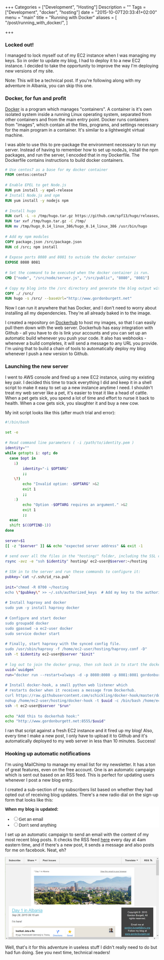 +++
Categories = ["Development", "Hosting"]
Description = ""
Tags = ["Development", "docker", "hosting"]
date = "2015-10-07T20:33:41+02:00"
menu = "main"
title = "Running with Docker"
aliases = [
  "/post/running_with_docker/",
]

+++

### Locked out!

I managed to lock myself out of my EC2 instance when I was managing my keys.  So in order to update my blog, I had to deploy it to a new EC2 instance.  I decided to take the opportunity to improve the way I'm deploying new versions of my site.

Note: This will be a technical post.  If you're following along with my adventure in Albania, you can skip this one.

### Docker, for fun and profit

[Docker](https://www.docker.com/) is a program which manages "containers".  A container is it's own isolated system inside a running Linux operating system, separated from other containers and from the main entry point.  Docker runs containers from "images", which contain all the files, programs, and settings necessary for the main program in a container.  It's similar to a lightweight virtual machine.

I was able to use this to pre-package the environment necessary to run my server.  Instead of having to remember how to set up nodeJs, install the npm packages, and run the server, I encoded that in my Dockerfile.  The Dockerfile contains instructions to build docker containers.

```dockerfile
# Use centos7 as a base for my docker container
FROM centos:centos7

# Enable EPEL to get Node.js
RUN yum install -y epel-release
# Install Node.js and npm
RUN yum install -y nodejs npm

# Install hugo
RUN curl -L -o /tmp/hugo.tar.gz https://github.com/spf13/hugo/releases/download/v0.14/hugo_0.14_linux_386.tar.gz
RUN tar xvf /tmp/hugo.tar.gz -C /tmp/
RUN mv /tmp/hugo_0.14_linux_386/hugo_0.14_linux_386 /usr/bin/hugo

# Add my npm modules
COPY package.json /src/package.json
RUN cd /src; npm install

# Expose ports 8080 and 8081 to outside the docker container
EXPOSE 8080 8081

# Set the command to be executed when the docker container is run.
CMD ["node", "/src/node/server.js", "/src/public", "8080", "8081"]

# Copy my blog into the /src directory and generate the blog output with Hugo
COPY ./ /src/
RUN hugo -s /src/ --baseUrl="http://www.gordonburgett.net"
```

Now I can run it anywhere that has Docker, and I don't need to worry about installing all my dependencies.  They're all already baked in to the image.

I created a repository on [Dockerhub](https://hub.docker.com/r/gordonburgett/blog/) to host my images, so that I can easily pull them down with the web server.  Dockerhub has easy integration with Github - all you have to do is link your accounts and you can set up an automatic build whenever you push your code.  It also has webhooks - whenever a build completes, it will send a message to any URL you provide.  I'm using that to build a chain of tools to automatically deploy my blog whenever I push a new version to Github.

### Launching the new server

I went to AWS console and fired up a new EC2 instance, using my existing key pair.  I decided this time to track everything I did and keep it in a shell script to make it easy to set up a new instance anytime I need.  I shouldn't treat my web server like a pet, it's easier to treat it like a head of cattle.  When a pet gets sick, you spend a lot of time and effort to nurse it back to health.  When a cow gets sick, you slaughter it and buy a new cow.

My init script looks like this (after much trial and error):

```bash
#!/bin/bash

set -e

# Read command line parameters ( -i /path/to/identity.pem )
identity=""
while getopts i: opt; do
  case $opt in 
  	i)
		identity="-i $OPTARG"
		;;
	\?)
		echo "Invalid option: -$OPTARG" >&2
		exit 1
		;;
	:)
		echo "Option -$OPTARG requires an argument." >&2
		exit 1
		;;
  esac
  shift $((OPTIND-1))
done

server=$1
[[ -z "$server" ]] && echo "expected server address" && exit -1

# send over all the files in the "hosting/" folder, including the SSL cert & private key.
rsync -avz -e "ssh $identity" hosting/ ec2-user@$server:~/hosting

# SSH in to the server and run these commands to configure it:
pubkey=`cat ~/.ssh/id_rsa.pub`

init="chmod -R 0700 ~/hosting
echo \"$pubkey\" >> ~/.ssh/authorized_keys	# Add my key to the authorized key list

# Install haproxy and docker
sudo yum -y install haproxy docker

# Configure and start docker
sudo groupadd docker
sudo gpasswd -a ec2-user docker
sudo service docker start

# Finally, start haproxy with the synced config file.
sudo /usr/sbin/haproxy -f /home/ec2-user/hosting/haproxy.conf -D"
ssh -t $identity ec2-user@$server "$init"

# log out to join the docker group, then ssh back in to start the docker container.
uuid=`uuidgen`
run="docker run --restart=always -d -p 8080:8080 -p 8081:8081 gordonburgett/blog || echo \"already running\"

# Install docker-hook, a small python web listener which
# restarts docker when it receives a message from Dockerhub.
curl https://raw.githubusercontent.com/schickling/docker-hook/master/docker-hook > /home/ec2-user/hosting/docker-hook; chmod +x /home/ec2-user/hosting/docker-hook
nohup /home/ec2-user/hosting/docker-hook -t $uuid -c /bin/bash /home/ec2-user/hosting/update_container.sh &"
ssh -t ec2-user@$server "$run"

echo "Add this to dockerhub hook:"
echo "http://www.gordonburgett.net:8555/$uuid"
```

I ran that script against a fresh EC2 instance and it fired up my blog!  Also, every time I make a new post, I only have to upload it to Github and it's automatically deployed to my web server in less than 10 minutes.  Success!

### Hooking up automatic notifications

I'm using MailChimp to manage my email list for my newsletter.  It has a ton of great features, even on the free account.  One is an automatic campaign which is sent out based on an RSS feed.  This is perfect for updating users whenever I post a new blog entry.

I created a sub-section of my subscribers list based on whether they had opted out of receiving blog updates.  There's a new radio dial on the sign-up form that looks like this:

<div>
  <link href="//cdn-images.mailchimp.com/embedcode/classic-081711.css" rel="stylesheet" type="text/css">
  <style type="text/css">
  #mc_embed_signup{background:#fff; clear:left; font:14px Helvetica,Arial,sans-serif; }
   
  </style>
  <div id="mc_embed_signup">
    <form name="mc-embedded-subscribe-form" class="validate" target="_blank" novalidate="novalidate">
      <div id="mc_embed_signup_scroll">
        <div class="mc-field-group input-group">
          <strong>When my blog is updated: </strong>
          <ul>
            <li><input value="Get an email" name="BLOGUPDATE" id="mce-BLOGUPDATE-0" type="radio"><label for="mce-BLOGUPDATE-0">Get an email</label></li>
            <li><input value="Don't send anything" name="BLOGUPDATE" id="mce-BLOGUPDATE-1" type="radio"><label for="mce-BLOGUPDATE-1">Don't send anything</label></li>
          </ul>
        </div>
      </div>
    </form>
  </div>
</div>

I set up an automatic campaign to send an email with the content of my most recent blog posts.  It checks the RSS feed [here](/index.xml) every day at 4am eastern time, and if there's a new post, it sends a message and also posts for me on facebook.  Neat, eh?

![Mailchimp RSS example](/.640x/images/2015/mailchimp_rss_example.png)

Well, that's it for this adventure in useless stuff I didn't really need to do but had fun doing.  See you next time, technical readers!